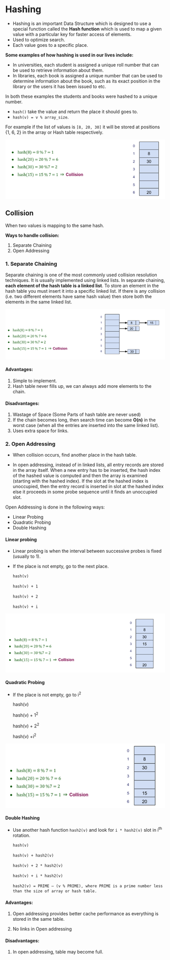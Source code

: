 # Hashing

- Hashing is an important Data Structure which is designed to use a special function called the **Hash function** which is used to map a given value with a particular key for faster access of elements.
- Used to optimize search.
- Each value goes to a specific place.

**Some examples of how hashing is used in our lives include:**

- In universities, each student is assigned a unique roll number that can be used to retrieve information about them.
- In libraries, each book is assigned a unique number that can be used to determine information about the book, such as its exact position in the library or the users it has been issued to etc.

In both these examples the students and books were hashed to a unique number.

- ```hash()``` take the value and return the place it should goes to.
- ```hash(v) = v % array_size```.

For example if the list of values is ```[8, 20, 30]``` it will be stored at positions {1, 6, 2} in the array or Hash table respectively.

![](Images/Selection_188.png)

## Collision

When two values is mapping to the same hash.

**Ways to handle collision:**

1. Separate Chaining
2. Open Addressing

### 1. Separate Chaining

Separate chaining is one of the most commonly used collision resolution techniques. It is usually implemented using linked lists. In separate chaining, **each element of the hash table is a linked list**. To store an element in the hash table you must insert it into a specific linked list. If there is any collision (i.e. two different elements have same hash value) then store both the elements in the same linked list.

![](Images/Selection_189.png)

#### Advantages:

1. Simple to implement.
2. Hash table never fills up, we can always add more elements to the chain.

#### Disadvantages:

1. Wastage of Space (Some Parts of hash table are never used)
2. If the chain becomes long, then search time can become **O(n)** in the worst case (when all the entries are inserted into the same linked list).
3. Uses extra space for links.

### 2. Open Addressing

- When collision occurs, find another place in the hash table.

- In open addressing, instead of in linked lists, all entry records are stored in the array itself. When a new entry has to be inserted, the hash index of the hashed value is computed and then the array is examined (starting with the hashed index). If the slot at the hashed index is unoccupied, then the entry record is inserted in slot at the hashed index else it proceeds in some probe sequence until it finds an unoccupied slot.

Open Addressing is done in the following ways: 

- Linear Probing
- Quadratic Probing
- Double Hashing

#### Linear probing

- Linear probing is when the interval between successive probes is fixed (usually to 1). 

- If the place is not empty, go to the next place.

      hash(v)
        
      hash(v) + 1

      hash(v) + 2

      hash(v) + i

![](Images/Selection_190.png)

#### Quadratic Probing

- If the place is not empty, go to i<sup>2</sup>

     hash(v)
      
     hash(v) + 1<sup>2</sup>
      
     hash(v) + 2<sup>2</sup>
      
     hash(v) +i<sup>2</sup>

![](Images/Selection_191.png)

#### Double Hashing

- Use another hash function ```hash2(v)``` and look for ```i * hash2(v)``` slot in i<sup>th</sup> rotation. 

      hash(v)
     
      hash(v) + hash2(v)
     
      hash(v) + 2 * hash2(v)
     
      hash(v) + i * hash2(v)

      hash2(v) = PRIME – (v % PRIME), where PRIME is a prime number less than the size of array or hash table.

#### Advantages:

1. Open addressing provides better cache performance as everything is stored in the same table.

2. No links in Open addressing

#### Disadvantages:

1. In open addressing, table may become full.

